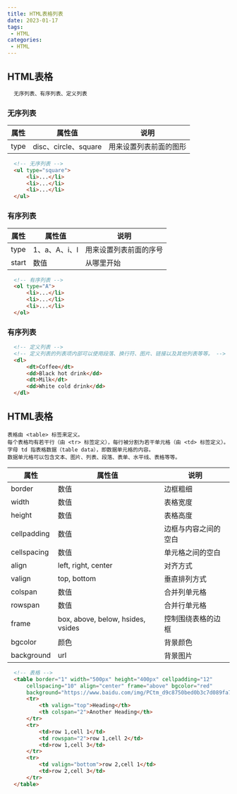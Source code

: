 ```yaml
---
title: HTML表格列表
date: 2023-01-17
tags:
 - HTML
categories:
 - HTML
---
```


## HTML表格
```html
  无序列表、有序列表、定义列表
```

### 无序列表

| 属性 | 属性值               | 说明                   |
| ---- | -------------------- | ---------------------- |
| type | disc、circle、square | 用来设置列表前面的图形 |

```html
  <!-- 无序列表 -->
  <ul type="square">
      <li>...</li>
      <li>...</li>
      <li>...</li>
  </ul>
```

### 有序列表

| 属性  | 属性值        | 说明                   |
| ----- | ------------- | ---------------------- |
| type  | 1、a、A、i、I | 用来设置列表前面的序号 |
| start | 数值          | 从哪里开始             |

```html
  <!-- 有序列表 -->
  <ol type="A">
      <li>...</li>
      <li>...</li>
      <li>...</li>
  </ol>
```

### 有序列表

```html
  <!-- 定义列表 -->
  <!-- 定义列表的列表项内部可以使用段落、换行符、图片、链接以及其他列表等等。 -->
  <dl>
      <dt>Coffee</dt>
      <dd>Black hot drink</dd>
      <dt>Milk</dt>
      <dd>White cold drink</dd>
  </dl>
```

## HTML表格
```
表格由 <table> 标签来定义。
每个表格均有若干行（由 <tr> 标签定义），每行被分割为若干单元格（由 <td> 标签定义）。
字母 td 指表格数据（table data），即数据单元格的内容。
数据单元格可以包含文本、图片、列表、段落、表单、水平线、表格等等。
```

| 属性        | 属性值                            | 说明                 |
| ----------- | --------------------------------- | -------------------- |
| border      | 数值                              | 边框粗细             |
| width       | 数值                              | 表格宽度             |
| height      | 数值                              | 表格高度             |
| cellpadding | 数值                              | 边框与内容之间的空白 |
| cellspacing | 数值                              | 单元格之间的空白     |
| align       | left, right, center               | 对齐方式             |
| valign      | top, bottom                       | 垂直排列方式         |
| colspan     | 数值                              | 合并列单元格         |
| rowspan     | 数值                              | 合并行单元格         |
| frame       | box, above, below, hsides, vsides | 控制围绕表格的边框   |
| bgcolor     | 颜色                              | 背景颜色             |
| background  | url                               | 背景图片             |

```html
  <!-- 表格 -->
  <table border="1" width="500px" height="400px" cellpadding="12"
      cellspacing="10" align="center" frame="above" bgcolor="red" 
      background="https://www.baidu.com/img/PCtm_d9c8750bed0b3c7d089fa7d55720d6cf.png">
      <tr>
          <th valign="top">Heading</th>
          <th colspan="2">Another Heading</th>
      </tr>
      <tr>
          <td>row 1,cell 1</td>
          <td rowspan="2">row 1,cell 2</td>
          <td>row 1,cell 3</td>
      </tr>
      <tr>
          <td valign="bottom">row 2,cell 1</td>
          <td>row 2,cell 3</td>
      </tr>
  </table>
```